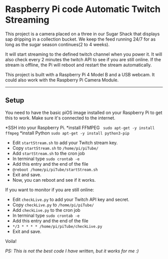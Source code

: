 # Raspberry Pi code Automatic Twitch Streaming

This project is a camera placed on a three in our Sugar Shack that displays sap dripping in a collection bucket. We keep the feed running 24/7 for as long as the sugar season continues(2 to 4 weeks).

It will start streaming to the defined twitch channel when you power it. It will also check every 2 minutes the twitch API to see if you are still online. If the stream is offline, the Pi will reboot and restart the stream automatically.

This project is built with a Raspberry Pi 4 Model B and a USB webcam. It could also work with the Raspberry Pi Camera Module.

---

## Setup

You need to have the basic piOS image installed on your Raspberry Pi to get this to work. Make sure it's connected to the internet.

*SSH into your Raspberry Pi.
*install FFMPEG ` sudo apt-get -y install ffmpeg`
\*install Python `sudo apt-get -y install python3-pip`

- Edit `startStream.sh` to add your Twitch stream key.
- Copy `startStream.sh` to `/home/pi/piTube/`
- Add `startStream.sh` to the cron job
- In terminal type `sudo crontab -e`
- Add this entry and the end of the file
- `@reboot /home/pi/piTube/startStream.sh`
- Exit and save.
- Now, you can reboot and see if it works.

If you want to monitor if you are still online:

- Edit `checkLive.py` to add your Twitch API key and secret.
- Copy `checkLive.py` to `/home/pi/piTube/`
- Add `checkLive.py` to the cron job
- In terminal type `sudo crontab -e`
- Add this entry and the end of the file
- `*/3 * * * * /home/pi/piTube/checkLive.py`
- Exit and save.

Voila!

_PS: This is not the best code I have written, but it works for me :)_
